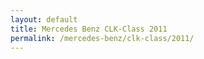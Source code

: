 ```yaml
---
layout: default
title: Mercedes Benz CLK-Class 2011
permalink: /mercedes-benz/clk-class/2011/
---
```

